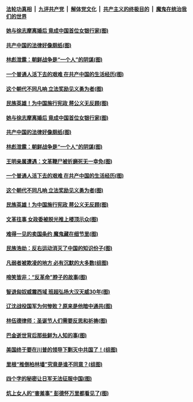 

####  [法轮功真相](../../../../basic/blob/master/README.md?t=12281702) &nbsp;|&nbsp; [九评共产党](../../../../9ping.md/blob/master/README.md?t=12281702) &nbsp;|&nbsp; [解体党文化](../../../../jtdwh.md/blob/master/README.md?t=12281702)  &nbsp;|&nbsp; [共产主义的终极目的](../../../../gczydzjmd.md/blob/master/README.md?t=12281702) &nbsp;|&nbsp; [魔鬼在统治我们的世界](../../../../mgztzwmdsj.md/blob/master/README.md?t=12281702) 

#### [她与徐志摩离婚后 竟成中国首位女银行家(图)](../pages/p6/955602.md?t=12281702) 

#### [共产中国的法律好像厕纸(图)](../pages/p6/957184.md?t=12281702) 

#### [林彪泄露：朝鲜战争是“一个人”的阴谋(图)](../pages/p6/956350.md?t=12281702) 

#### [一个普通人活下去的艰难 在共产中国的生活经历(图)](../pages/p6/957161.md?t=12281702) 

#### [这个朝代不同凡响 立法奖励见义勇为者(图)](../pages/p6/954488.md?t=12281702) 

#### [民族英雄！为中国施行宪政 蒋公义无反顾(图)](../pages/p6/956345.md?t=12281702) 

#### [她与徐志摩离婚后 竟成中国首位女银行家(图)](../pages/p6/955602.md?t=12281702) 

#### [共产中国的法律好像厕纸(图)](../pages/p6/957184.md?t=12281702) 

#### [林彪泄露：朝鲜战争是“一个人”的阴谋(图)](../pages/p6/956350.md?t=12281702) 

#### [王明亲属遭遇：文革鞭尸被折磨死无一幸免(图)](../pages/p6/956922.md?t=12281702) 

#### [一个普通人活下去的艰难 在共产中国的生活经历(图)](../pages/p6/957161.md?t=12281702) 

#### [这个朝代不同凡响 立法奖励见义勇为者(图)](../pages/p6/954488.md?t=12281702) 

#### [民族英雄！为中国施行宪政 蒋公义无反顾(图)](../pages/p6/956345.md?t=12281702) 

#### [文革往事 女政委被脱光推上楼顶示众(图)](../pages/p6/956817.md?t=12281702) 

#### [难得一见的卖国条约 魔鬼藏在细节里(图)](../pages/p6/956818.md?t=12281702) 

#### [民族浩劫：反右运动消灭了中国的知识份子(图)](../pages/p6/955953.md?t=12281702) 

#### [凡弱者被欺凌的地方 必有沉默的大多数(组图)](../pages/p6/956637.md?t=12281702) 

#### [啼笑皆非：“反革命”脖子的故事(图)](../pages/p6/956393.md?t=12281702) 

#### [智退匈奴威震西域 班超弘扬大汉天威30年(图)](../pages/p6/956347.md?t=12281702) 

#### [辽沈战役国军为何惨败？原来是他暗中通共(图)](../pages/p6/956816.md?t=12281702) 

#### [林伍德律师：圣诞节人们需要反思和祈祷(图)](../pages/p6/956491.md?t=12281702) 

#### [巴金逝世背后那些鲜为人知的事(图)](../pages/p6/956322.md?t=12281702) 

#### [美国终于要在川普的领导下剿灭中共国了！(组图)](../pages/p6/956348.md?t=12281702) 

#### [里根“推倒柏林墙”究竟是谁不同意？(组图)](../pages/p6/956522.md?t=12281702) 

#### [四个字的秘密让日军无法征服中国(图)](../pages/p6/956352.md?t=12281702) 

#### [炕上女人的“害羞事” 彭德怀万里都看见了(图)](../pages/p6/956119.md?t=12281702) 


